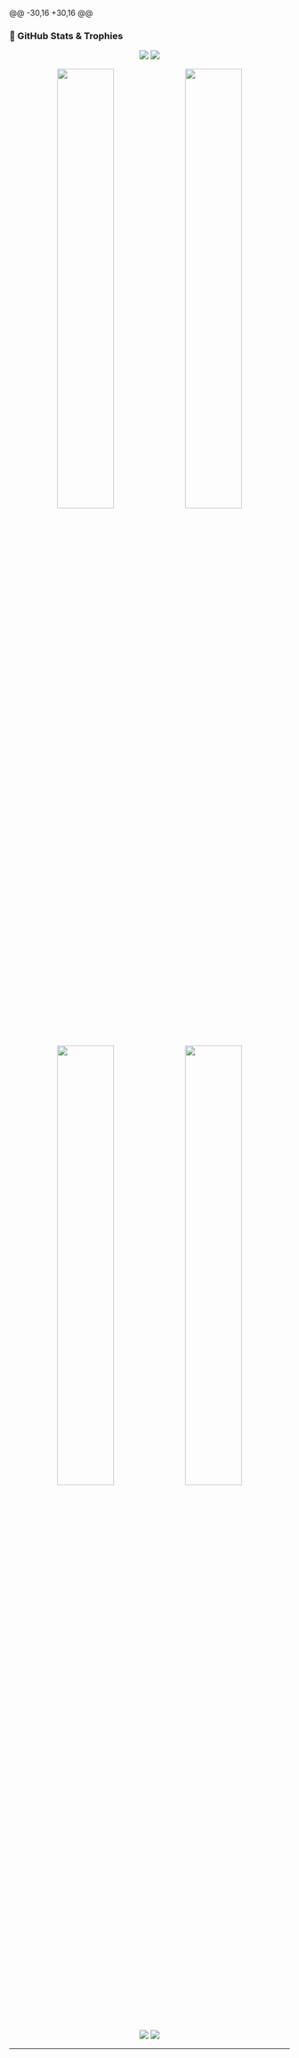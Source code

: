 @@ -30,16 +30,16 @@
### 🧩 GitHub Stats & Trophies

<p align="center">
  <img src="https://github-profile-trophy.vercel.app/?username=Anahita Singh&theme=ayu-mirage&no-bg=true&margin-w=15" />
  <img src="https://github-profile-trophy.vercel.app/?username=anahita31&theme=ayu-mirage&no-bg=true&margin-w=15" />
</p>

<p align="center">
  <img src="https://github-readme-stats.vercel.app/api?username=Anahita-Singh&show_icons=true&theme=ayu-mirage&hide_border=true" width="45%" />
  <img src="https://github-readme-stats.vercel.app/api/top-langs/?username=Anahita-Singh&layout=compact&theme=ayu-mirage&hide_border=true" width="45%" />
  <img src="https://github-readme-stats.vercel.app/api?username=anahita31&show_icons=true&theme=ayu-mirage&hide_border=true" width="45%" />
  <img src="https://github-readme-stats.vercel.app/api/top-langs/?username=anahita31&layout=compact&theme=ayu-mirage&hide_border=true" width="45%" />
</p>

<p align="center">
  <img src="https://github-readme-streak-stats.herokuapp.com/?user=khushi-choudharyAnahita-Singh&theme=ayu-mirage&hide_border=true" />
  <img src="https://github-readme-streak-stats.herokuapp.com/?user=anahita31&theme=ayu-mirage&hide_border=true" />
</p>

---
